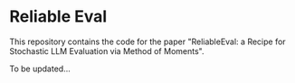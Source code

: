 # Reliable Eval

This repository contains the code for the paper "ReliableEval: a Recipe for Stochastic LLM Evaluation
via Method of Moments".

To be updated...